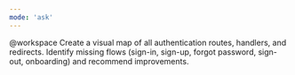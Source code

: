 ```yaml
---
mode: 'ask'
---
```


@workspace Create a visual map of all authentication routes, handlers, and redirects. Identify
missing flows (sign-in, sign-up, forgot password, sign-out, onboarding) and recommend improvements.
